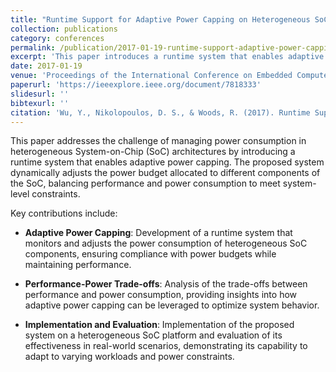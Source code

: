 ```yaml
---
title: "Runtime Support for Adaptive Power Capping on Heterogeneous SoCs"
collection: publications
category: conferences
permalink: /publication/2017-01-19-runtime-support-adaptive-power-capping
excerpt: 'This paper introduces a runtime system that enables adaptive power capping on heterogeneous System-on-Chip (SoC) architectures, aiming to balance performance and power consumption in embedded systems.'
date: 2017-01-19
venue: 'Proceedings of the International Conference on Embedded Computer Systems: Architecture, Modeling and Simulation (SAMOS XVI), 71–78'
paperurl: 'https://ieeexplore.ieee.org/document/7818333'
slidesurl: ''
bibtexurl: ''
citation: 'Wu, Y., Nikolopoulos, D. S., & Woods, R. (2017). Runtime Support for Adaptive Power Capping on Heterogeneous SoCs. In *Proceedings of the International Conference on Embedded Computer Systems: Architecture, Modeling and Simulation (SAMOS XVI)* (pp. 71–78). IEEE. https://doi.org/10.1109/SAMOS.2017.7818333'
---
```


This paper addresses the challenge of managing power consumption in heterogeneous System-on-Chip (SoC) architectures by introducing a runtime system that enables adaptive power capping. The proposed system dynamically adjusts the power budget allocated to different components of the SoC, balancing performance and power consumption to meet system-level constraints.

Key contributions include:

- **Adaptive Power Capping**: Development of a runtime system that monitors and adjusts the power consumption of heterogeneous SoC components, ensuring compliance with power budgets while maintaining performance.

- **Performance-Power Trade-offs**: Analysis of the trade-offs between performance and power consumption, providing insights into how adaptive power capping can be leveraged to optimize system behavior.

- **Implementation and Evaluation**: Implementation of the proposed system on a heterogeneous SoC platform and evaluation of its effectiveness in real-world scenarios, demonstrating its capability to adapt to varying workloads and power constraints.

